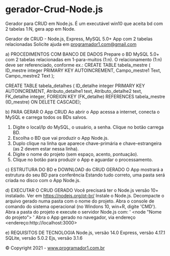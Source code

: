 # gerador-Crud-Node.js
Gerador para CRUD em Node.js. É um executável win10 que aceita bd com 2 tabelas 1:N, gera app em Node.

Gerador de CRUD - Node.js, Express, MySQL 5.0+
App com 2 tabelas relacionadas
Solicite ajuda em programador1.com@gmail.com

a) PROCEDIMENTOS COM BANCO DE DADOS
Prepare o BD MySQL 5.0+ com 2 tabelas relacionadas em 1-para-muitos (1:n).
O relacionamento (1:n) deve ser referenciado, conforme ex.:
CREATE TABLE tabela_mestre ( ID_mestre integer PRIMARY KEY AUTOINCREMENT, Campo_mestre1 Text, Campo_mestre2 Text );

CREATE TABLE tabela_detalhes ( ID_detalhe integer PRIMARY KEY AUTOINCREMENT, Atributo_detalhe1 text, Atributo_detalhe2 text, FK_detalhe integer, FOREIGN KEY (FK_detalhe) REFERENCES tabela_mestre (ID_mestre) ON DELETE CASCADE);

b) PARA GERAR O App CRUD
Ao abrir o App acessa a internet, conecta o MySQL e carrega todos os BDs salvos.
1) Digite o local/Ip do MySQL, o usuário, a senha. Clique no botão carrega BD.
2) Escolha o BD que vai produzir o App Node.js.
3) Duplo clique na linha que aparece chave-primária e chave-estrangeira (as 2 devem estar nessa linha).
4) Digite o nome do projeto (sem espaço, acento, pontuação).
5) Clique no botão para produzir o App e aguardar o processamento.

c) ESTRUTURA DO BD e DOWNLOAD do CRUD GERADO
O App mostrará a estrutura do seu BD para conferência
Estando tudo correto, uma pasta será criada no disco com o App Node.js.

d) EXECUTAR O CRUD GERADO
Você precisará ter o Node.js versão 10+ instalado. Ver em https://nodejs.org/pt-br/
Instale o Node.js.
Decompacte o arquivo gerado numa pasta com o nome do projeto.
Abra o console de comando do sistema operacional (no Windons 10, win+R, digite 'CMD').
Abra a pasta do projeto e execute o servidor Node.js com: ' <node "Nome do projeto"> '
Abra o App gerado no navegador, via endereço <endereço:http://localhost:3000>

e) REQUISITOS DE TECNOLOGIA
Node.js, versão 14.0
Express, versão 4.17.1
SQLite, versão 5.0.2
Ejs, versão 3.1.6

© Copyright 2021 - www.programador1.com.br
